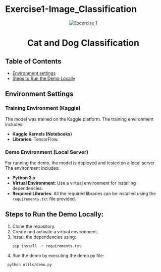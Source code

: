 # Exercise1-Image_Classification
<!-- Banner -->
<p align="center">
  <a href="https://github.com/go-julian/vision-ai-intern-assignment?tab=readme-ov-file#exercise-2--text-to-speech" title="Vision AI intern assignment" style="border: none;">
    <img src="https://github.com/user-attachments/assets/1cf87762-f514-4d3d-b755-45be4bca949d" alt="Excercise 1">
  </a>
</p>

<!-- Header -->
<h1 align="center"><b>Cat and Dog Classification</b></h1>

## Table of Contents
* [Environment settings](#environment-settings)
* [Steps to Run the Demo Locally](#steps-to-run-the-demo-locally)

## Environment Settings

### Training Environment (Kaggle)
The model was trained on the Kaggle platform. The training environment includes:
- **Kaggle Kernels (Notebooks)**
- **Libraries**: TensorFlow.

### Demo Environment (Local Server)
For running the demo, the model is deployed and tested on a local server. The environment includes:
- **Python 3.x**
- **Virtual Environment**: Use a virtual environment for installing dependencies.
- **Required Libraries**: All the required libraries can be installed using the `requirements.txt` file provided.

## Steps to Run the Demo Locally:
1. Clone the repository.
2. Create and activate a virtual environment.
3. Install the dependencies using:
   ```bash
   pip install -r requirements.txt
4. Run the demo by executing the demo.py file:
  ```bash
   python utils/demo.py
